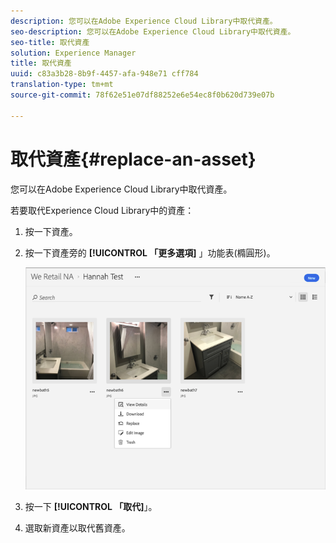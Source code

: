 ```yaml
---
description: 您可以在Adobe Experience Cloud Library中取代資產。
seo-description: 您可以在Adobe Experience Cloud Library中取代資產。
seo-title: 取代資產
solution: Experience Manager
title: 取代資產
uuid: c83a3b28-8b9f-4457-afa-948e71 cff784
translation-type: tm+mt
source-git-commit: 78f62e51e07df88252e6e54ec8f0b620d739e07b

---
```



# 取代資產{#replace-an-asset}

您可以在Adobe Experience Cloud Library中取代資產。

若要取代Experience Cloud Library中的資產：

1. 按一下資產。
1. 按一下資產旁的 **[!UICONTROL 「更多選項]** 」功能表(橢圓形)。

   ![](assets/library_asset_options.png)

1. 按一下 **[!UICONTROL 「取代]**」。
1. 選取新資產以取代舊資產。


